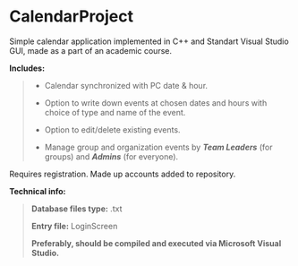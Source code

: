 # CalendarProject
Simple calendar application implemented in C++ and Standart Visual Studio GUI, made as a part of an academic course. 

**Includes:**

> - Calendar synchronized with PC date & hour.
>
> - Option to write down events at chosen dates and hours with choice of type and name of the event.
>
> - Option to edit/delete existing events.
>
> - Manage group and organization events by **_Team Leaders_** (for groups) and **_Admins_** (for everyone).

Requires registration. Made up accounts added to repository.

**Technical info:**

>**Database files type:** .txt
>
>**Entry file:** LoginScreen
>
>**Preferably, should be compiled and executed via Microsoft Visual Studio.**
